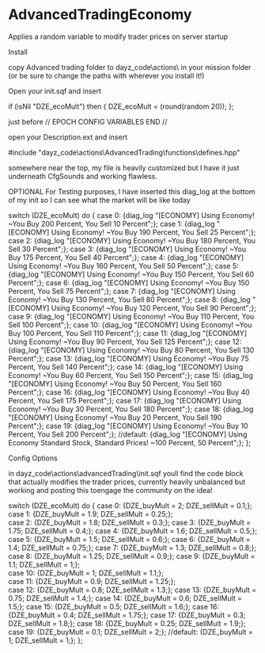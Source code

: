 # AdvancedTradingEconomy
Applies a random variable to modify trader prices on server startup

Install

copy Advanced trading folder to dayz_code\actions\ in your mission folder (or be sure to change the paths with wherever you install it!)

Open your init.sqf and insert

if (isNil "DZE_ecoMult") then {
	DZE_ecoMult = (round(random 20));
};

just before   // EPOCH CONFIG VARIABLES END //

open your Description.ext and insert

#include "dayz_code\actions\AdvancedTrading\functions\defines.hpp"

somewhere near the top, my file is heavily customized but I have it just underneath CfgSounds and working flawless.

OPTIONAL
For Testing purposes, I have inserted this diag_log at the bottom of my init so I can see what the market will be like today

switch (DZE_ecoMult) do {
	case 0: 		{diag_log "[ECONOMY] Using Economy! ~You Buy 200 Percent, You Sell 10 Percent";};
	case 1: 		{diag_log "[ECONOMY] Using Economy! ~You Buy 190 Percent, You Sell 25 Percent";};
	case 2: 		{diag_log "[ECONOMY] Using Economy! ~You Buy 180 Percent, You Sell 30 Percent";};
	case 3: 		{diag_log "[ECONOMY] Using Economy! ~You Buy 175 Percent, You Sell 40 Percent";};
	case 4: 		{diag_log "[ECONOMY] Using Economy! ~You Buy 160 Percent, You Sell 50 Percent";};
	case 5: 		{diag_log "[ECONOMY] Using Economy! ~You Buy 150 Percent, You Sell 60 Percent";};
	case 6: 		{diag_log "[ECONOMY] Using Economy! ~You Buy 150 Percent, You Sell 75 Percent";};
	case 7: 		{diag_log "[ECONOMY] Using Economy! ~You Buy 130 Percent, You Sell 80 Percent";};
	case 8: 		{diag_log "[ECONOMY] Using Economy! ~You Buy 120 Percent, You Sell 90 Percent";};
	case 9: 		{diag_log "[ECONOMY] Using Economy! ~You Buy 110 Percent, You Sell 100 Percent";};
	case 10: 		{diag_log "[ECONOMY] Using Economy! ~You Buy 100 Percent, You Sell 110 Percent";};
	case 11: 		{diag_log "[ECONOMY] Using Economy! ~You Buy 90 Percent, You Sell 125 Percent";};
	case 12: 		{diag_log "[ECONOMY] Using Economy! ~You Buy 80 Percent, You Sell 130 Percent";};
	case 13: 		{diag_log "[ECONOMY] Using Economy! ~You Buy 75 Percent, You Sell 140 Percent";};
	case 14: 		{diag_log "[ECONOMY] Using Economy! ~You Buy 60 Percent, You Sell 150 Percent";};
	case 15: 		{diag_log "[ECONOMY] Using Economy! ~You Buy 50 Percent, You Sell 160 Percent";};
	case 16: 		{diag_log "[ECONOMY] Using Economy! ~You Buy 40 Percent, You Sell 175 Percent";};
	case 17: 		{diag_log "[ECONOMY] Using Economy! ~You Buy 30 Percent, You Sell 180 Percent";};
	case 18: 		{diag_log "[ECONOMY] Using Economy! ~You Buy 20 Percent, You Sell 190 Percent";};
	case 19: 		{diag_log "[ECONOMY] Using Economy! ~You Buy 10 Percent, You Sell 200 Percent";};
	//default: 		{diag_log "[ECONOMY] Using Economy Standard Stock, Standard Prices! ~100 Percent, 50 Percent";};
};

Config Options

in dayz_code\actions\advancedTrading\init.sqf youll find the code block that actually modifies the trader prices, currently heavily unbalanced but working and posting this toengage the community on the idea!

switch (DZE_ecoMult) do {
	case 0: 	{DZE_buyMult = 2; 		DZE_sellMult = 0.1;};
	case 1: 	{DZE_buyMult = 1.9; 	DZE_sellMult = 0.25;};		
	case 2: 	{DZE_buyMult = 1.8; 	DZE_sellMult = 0.3;};
	case 3: 	{DZE_buyMult = 1.75; 	DZE_sellMult = 0.4;};
	case 4: 	{DZE_buyMult = 1.6; 	DZE_sellMult = 0.5;};
	case 5: 	{DZE_buyMult = 1.5; 	DZE_sellMult = 0.6;};
	case 6: 	{DZE_buyMult = 1.4; 	DZE_sellMult = 0.75;};
	case 7: 	{DZE_buyMult = 1.3; 	DZE_sellMult = 0.8;};
	case 8: 	{DZE_buyMult = 1.25; 	DZE_sellMult = 0.9;};
	case 9: 	{DZE_buyMult = 1.1; 	DZE_sellMult = 1;};		
	case 10: 	{DZE_buyMult = 1; 		DZE_sellMult = 1.1;}; 	
	case 11: 	{DZE_buyMult = 0.9; 	DZE_sellMult = 1.25;};		
	case 12: 	{DZE_buyMult = 0.8; 	DZE_sellMult = 1.3;};
	case 13: 	{DZE_buyMult = 0.75;	DZE_sellMult = 1.4;};
	case 14: 	{DZE_buyMult = 0.6; 	DZE_sellMult = 1.5;};
	case 15: 	{DZE_buyMult = 0.5; 	DZE_sellMult = 1.6;};
	case 16: 	{DZE_buyMult = 0.4; 	DZE_sellMult = 1.75;};
	case 17: 	{DZE_buyMult = 0.3; 	DZE_sellMult = 1.8;};
	case 18: 	{DZE_buyMult = 0.25;	DZE_sellMult = 1.9;};
	case 19: 	{DZE_buyMult = 0.1; 	DZE_sellMult = 2;};
	//default:	{DZE_buyMult = 1; 		DZE_sellMult = 1;};
};
